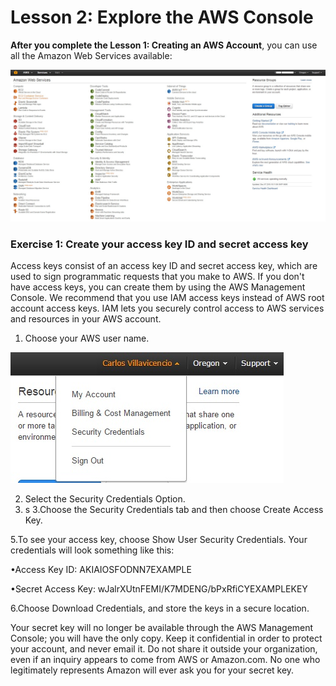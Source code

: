 # Lesson 2: Explore the AWS Console

**After you complete the Lesson 1: Creating an AWS Account**, you can use all the Amazon Web Services available:

![](9.jpg)



### **Exercise 1: Create your access key ID and secret access key**


Access keys consist of an access key ID and secret access key, which are used to sign programmatic requests that you make to AWS. If you don't have access keys, you can create them by using the AWS Management Console. We recommend that you use IAM access keys instead of AWS root account access keys. IAM lets you securely control access to AWS services and resources in your AWS account.


1. Choose your AWS user name.

![](10.jpg)


2. Select the Security Credentials Option.
3. s
3.Choose the Security Credentials tab and then choose Create Access Key.


5.To see your access key, choose Show User Security Credentials. Your credentials will look something like this: 


•Access Key ID: AKIAIOSFODNN7EXAMPLE


•Secret Access Key: wJalrXUtnFEMI/K7MDENG/bPxRfiCYEXAMPLEKEY



6.Choose Download Credentials, and store the keys in a secure location. 

Your secret key will no longer be available through the AWS Management Console; you will have the only copy. Keep it confidential in order to protect your account, and never email it. Do not share it outside your organization, even if an inquiry appears to come from AWS or Amazon.com. No one who legitimately represents Amazon will ever ask you for your secret key. 

